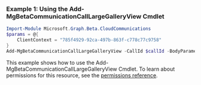 ### Example 1: Using the Add-MgBetaCommunicationCallLargeGalleryView Cmdlet
```powershell
Import-Module Microsoft.Graph.Beta.CloudCommunications
$params = @{
	ClientContext = "785f4929-92ca-497b-863f-c778c77c9758"
}
Add-MgBetaCommunicationCallLargeGalleryView -CallId $callId -BodyParameter $params
```
This example shows how to use the Add-MgBetaCommunicationCallLargeGalleryView Cmdlet.
To learn about permissions for this resource, see the [permissions reference](/graph/permissions-reference).
